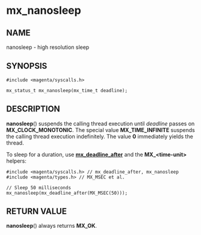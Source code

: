 # mx_nanosleep

## NAME

nanosleep - high resolution sleep

## SYNOPSIS

```
#include <magenta/syscalls.h>

mx_status_t mx_nanosleep(mx_time_t deadline);
```

## DESCRIPTION

**nanosleep**() suspends the calling thread execution until *deadline* passes on
**MX_CLOCK_MONOTONIC**. The special value **MX_TIME_INFINITE** suspends the
calling thread execution indefinitely. The value **0** immediately yields the
thread.

To sleep for a duration, use [**mx_deadline_after**](deadline_after.md) and the
**MX_\<time-unit\>** helpers:

```
#include <magenta/syscalls.h> // mx_deadline_after, mx_nanosleep
#include <magenta/types.h> // MX_MSEC et al.

// Sleep 50 milliseconds
mx_nanosleep(mx_deadline_after(MX_MSEC(50)));
```

## RETURN VALUE

**nanosleep**() always returns **MX_OK**.
